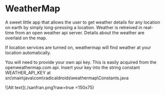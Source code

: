 # WeatherMap
A sweet little app that allows the user to get weather details for any location on earth by simply long-pressing a location. Weather is retreived in real-time from an open weather api server. Details about the weather are overlaid on the map. 

If location services are turned on, weathermap will find weather at your location automatically.

You will need to provide your own api key. This is easily acquired from the openweathermap.com api. Insert your key into the string constant WEATHER_API_KEY at src\main\java\com\radicaldroids\weathermap\Constants.java 



![Alt text](./sanfran.png?raw=true =150x75)


